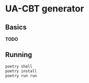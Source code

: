 # UA-CBT generator
## Basics
**TODO**


## Running
```python
poetry shell
poetry install
poetry run run
```

<!--
## Old

In: .epub
Out: JSON with UA-CBT tasks based on it!

In ./tests/assets there are two books, UA and DE, to use as test.

Edit the consts at the top of ml.py. 
-->
